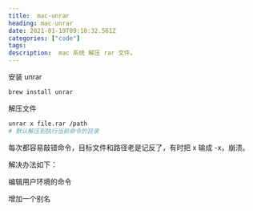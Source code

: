 ```yaml
---
title:  mac-unrar
heading: mac-unrar
date: 2021-01-19T09:10:32.561Z
categories: ["code"]
tags: 
description:  mac 系统 解压 rar 文件。
---
```



安装 unrar
```bash
brew install unrar
```

解压文件
```bash
unrar x file.rar /path
# 默认解压到执行当前命令的目录 
```

每次都容易敲错命令，目标文件和路径老是记反了，有时把 x 输成 -x，崩溃。

解决办法如下：


编辑用户环境的命令

增加一个别名

